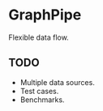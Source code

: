 GraphPipe
=========

Flexible data flow.

TODO
----

+ Multiple data sources.
+ Test cases.
+ Benchmarks.
